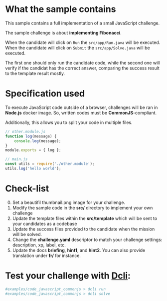 # What the sample contains
This sample contains a full implementation of a small JavaScript challenge.

The sample challenge is about **implementing Fibonacci**.

When the candidate will click on `Run` the `src/app/Run.java` will be executed.
When the candidate will click on `Submit` the `src/app/Solve.java` will be executed.

The first one should only run the candidate code, while the second one will verify if the candidat has the correct answer, comparing the success result to the template result mostly.

# Specification used

To execute JavaScript code outside of a browser, challenges will be ran in **Node.js** docker image.
So, written codes must be **CommonJS**-compliant.

Additionally, this allows you to split your code in multiple files.
```javascript
// other.module.js
function log(message) {
    console.log(message);
}
module.exports = { log };

// main.js
const utils = require('./other.module');
utils.log('hello world');
```

# Check-list
0. Set a beautifil thumbnail.png image for your challenge.
1. Modify the sample code in the **src/** directory to implement your own challenge
2. Update the template files within the **src/template** which will be sent to your candidates as a codebase
3. Update the success files provided to the candidate when the mission will be solved.
4. Change the **challenge.yaml** descriptor to match your challenge settings: description, xp, label, etc.
5. Update the docs **briefing**, **hint1**, and **hint2**. You can also provide translation under **fr/** for instance.


# Test your challenge with [Dcli](https://github.com/deadlock-resources/dcli):
```bash
#examples/code_javascript_commonjs > dcli run
#examples/code_javascript_commonjs > dcli solve
```

